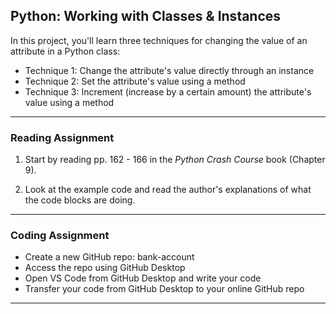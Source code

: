 ## Python: Working with Classes & Instances

In this project, you'll learn three techniques for changing the value of an attribute in a Python class:

- Technique 1: Change the attribute's value directly through an instance
- Technique 2: Set the attribute's value using a method
- Technique 3: Increment (increase by a certain amount) the attribute's value using a method

---

### Reading Assignment

1. Start by reading pp. 162 - 166 in the *Python Crash Course* book (Chapter 9).

2. Look at the example code and read the author's explanations of what the code blocks are doing.

---

### Coding Assignment

- Create a new GitHub repo: bank-account
- Access the repo using GitHub Desktop
- Open VS Code from GitHub Desktop and write your code
- Transfer your code from GitHub Desktop to your online GitHub repo

---

